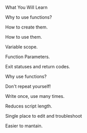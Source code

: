 What You Will Learn

Why to use functions?

How to create them.

How to use them.

Variable scope.

Function Parameters.

Exit statuses and return codes.

Why use functions?

Don't repeat yourself!

Write once, use many times.

Reduces script length.

Single place to edit and troubleshoot

Easier to mantain.
